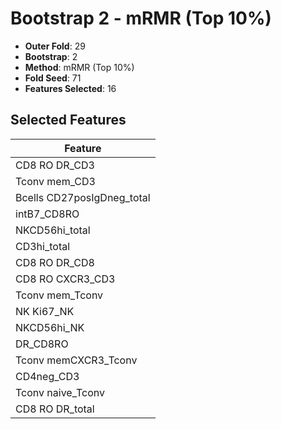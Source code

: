 # Bootstrap 2 - mRMR (Top 10%)

- **Outer Fold**: 29
- **Bootstrap**: 2
- **Method**: mRMR (Top 10%)
- **Fold Seed**: 71
- **Features Selected**: 16

## Selected Features

| Feature |
|---------|
| CD8 RO DR_CD3 |
| Tconv mem_CD3 |
| Bcells CD27posIgDneg_total |
| intB7_CD8RO |
| NKCD56hi_total |
| CD3hi_total |
| CD8 RO DR_CD8 |
| CD8 RO CXCR3_CD3 |
| Tconv mem_Tconv |
| NK Ki67_NK |
| NKCD56hi_NK |
| DR_CD8RO |
| Tconv memCXCR3_Tconv |
| CD4neg_CD3 |
| Tconv naive_Tconv |
| CD8 RO DR_total |
